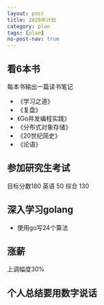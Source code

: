 ```yaml
---
layout: post
title: 2020年计划
category: plan
tags: [plan]
no-post-nav: true
---
```


## 看6本书 
每本书输出一篇读书笔记
- 《学习之道》
- 《复盘》
- 《Go并发编程实践》
- 《分布式对象存储》
- 《20世纪简史》
- 《论语》

## 参加研究生考试
目标分数180 英语 50 综合 130

## 深入学习golang 
- 使用go写24个算法

## 涨薪
上调幅度30%

## 个人总结要用数字说话
